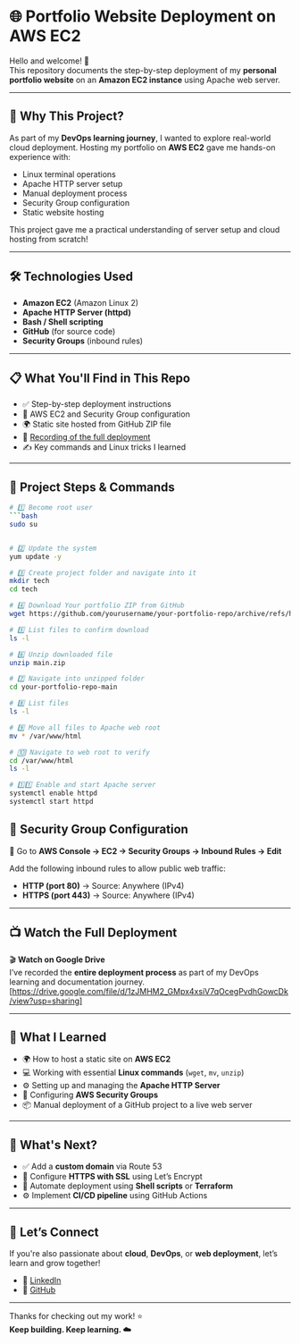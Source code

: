 # 🌐 Portfolio Website Deployment on AWS EC2
<!--  -->
Hello and welcome! 👋  
This repository documents the step-by-step deployment of my **personal portfolio website** on an **Amazon EC2 instance** using Apache web server.

---

## 🚀 Why This Project?

As part of my **DevOps learning journey**, I wanted to explore real-world cloud deployment. Hosting my portfolio on **AWS EC2** gave me hands-on experience with:

- Linux terminal operations  
- Apache HTTP server setup  
- Manual deployment process  
- Security Group configuration  
- Static website hosting  

This project gave me a practical understanding of server setup and cloud hosting from scratch!

---

## 🛠️ Technologies Used

- **Amazon EC2** (Amazon Linux 2)  
- **Apache HTTP Server (httpd)**  
- **Bash / Shell scripting**  
- **GitHub** (for source code)  
- **Security Groups** (inbound rules)

---

## 📋 What You'll Find in This Repo

- ✅ Step-by-step deployment instructions  
- 🔐 AWS EC2 and Security Group configuration  
- 🌍 Static site hosted from GitHub ZIP file  
- 🎥 [Recording of the full deployment](https://drive.google.com/file/d/1zJMHM2_GMpx4xsiV7qOcegPvdhGowcDk/view?usp=sharing)  
- ✍️ Key commands and Linux tricks I learned  

---

## 🧪 Project Steps & Commands

```bash
# 1️⃣ Become root user
```bash
sudo su


# 2️⃣ Update the system
yum update -y

# 3️⃣ Create project folder and navigate into it
mkdir tech
cd tech

# 4️⃣ Download Your portfolio ZIP from GitHub
wget https://github.com/yourusername/your-portfolio-repo/archive/refs/heads/main.zip

# 5️⃣ List files to confirm download
ls -l

# 6️⃣ Unzip downloaded file
unzip main.zip

# 7️⃣ Navigate into unzipped folder
cd your-portfolio-repo-main

# 8️⃣ List files
ls -l

# 9️⃣ Move all files to Apache web root
mv * /var/www/html

# 🔟 Navigate to web root to verify
cd /var/www/html
ls -l

# 1️⃣1️⃣ Enable and start Apache server
systemctl enable httpd
systemctl start httpd
```
## 🔐 Security Group Configuration

📍 Go to **AWS Console → EC2 → Security Groups → Inbound Rules → Edit**

Add the following inbound rules to allow public web traffic:

- **HTTP (port 80)** → Source: Anywhere (IPv4)  
- **HTTPS (port 443)** → Source: Anywhere (IPv4)  

---

## 📺 Watch the Full Deployment

🎬 **Watch on Google Drive**  
I’ve recorded the **entire deployment process** as part of my DevOps learning and documentation journey. [https://drive.google.com/file/d/1zJMHM2_GMpx4xsiV7qOcegPvdhGowcDk/view?usp=sharing]

---

## 🧠 What I Learned

- 🌍 How to host a static site on **AWS EC2**
- 💻 Working with essential **Linux commands** (`wget`, `mv`, `unzip`)
- ⚙️ Setting up and managing the **Apache HTTP Server**
- 🔐 Configuring **AWS Security Groups**
- 📦 Manual deployment of a GitHub project to a live web server

---

## 🌱 What's Next?

- ✅ Add a **custom domain** via Route 53  
- 🔐 Configure **HTTPS with SSL** using Let’s Encrypt  
- 🔄 Automate deployment using **Shell scripts** or **Terraform**  
- ⚙️ Implement **CI/CD pipeline** using GitHub Actions  

---

## 🤝 Let’s Connect

If you're also passionate about **cloud**, **DevOps**, or **web deployment**, let’s learn and grow together!  

- 🔗 [LinkedIn](https://www.linkedin.com/in/tanvir-mulla-198309251/)  
- 🐙 [GitHub](https://github.com/tanvirmulla11)

---

Thanks for checking out my work! ⭐  
**Keep building. Keep learning. ☁️**

